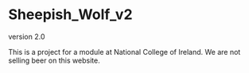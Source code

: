 # Sheepish_Wolf_v2
version 2.0

This is a project for a module at National College of Ireland.
We are not selling beer on this website.

